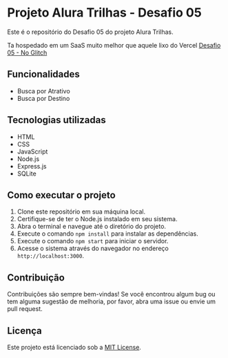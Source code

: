 # Projeto Alura Trilhas - Desafio 05

Este é o repositório do Desafio 05 do projeto Alura Trilhas.

Ta hospedado em um SaaS muito melhor que aquele lixo do Vercel
[Desafio 05 - No Glitch](https://alura-desafio-05.glitch.me/)

## Funcionalidades

- Busca por Atrativo
- Busca por Destino

## Tecnologias utilizadas

- HTML
- CSS
- JavaScript
- Node.js
- Express.js
- SQLite

## Como executar o projeto

1. Clone este repositório em sua máquina local.
2. Certifique-se de ter o Node.js instalado em seu sistema.
3. Abra o terminal e navegue até o diretório do projeto.
4. Execute o comando `npm install` para instalar as dependências.
5. Execute o comando `npm start` para iniciar o servidor.
6. Acesse o sistema através do navegador no endereço `http://localhost:3000`.

## Contribuição

Contribuições são sempre bem-vindas! Se você encontrou algum bug ou tem alguma sugestão de melhoria, por favor, abra uma issue ou envie um pull request.

## Licença

Este projeto está licenciado sob a [MIT License](https://opensource.org/licenses/MIT).
